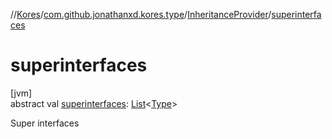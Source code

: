 //[Kores](../../../index.md)/[com.github.jonathanxd.kores.type](../index.md)/[InheritanceProvider](index.md)/[superinterfaces](superinterfaces.md)

# superinterfaces

[jvm]\
abstract val [superinterfaces](superinterfaces.md): [List](https://kotlinlang.org/api/latest/jvm/stdlib/kotlin.collections/-list/index.html)<[Type](https://docs.oracle.com/javase/8/docs/api/java/lang/reflect/Type.html)>

Super interfaces
